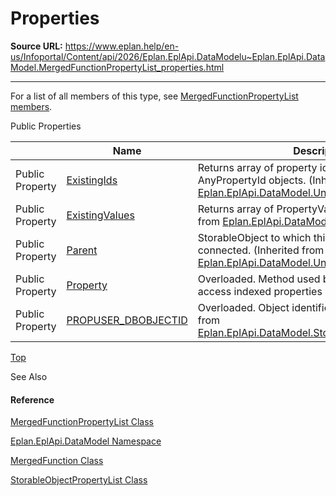 # Properties

**Source URL:** https://www.eplan.help/en-us/Infoportal/Content/api/2026/Eplan.EplApi.DataModelu~Eplan.EplApi.DataModel.MergedFunctionPropertyList_properties.html

---

For a list of all members of this type, see [MergedFunctionPropertyList members](Eplan.EplApi.DataModelu~Eplan.EplApi.DataModel.MergedFunctionPropertyList_members.html).

Public Properties

|  | Name | Description |
| --- | --- | --- |
| Public Property | [ExistingIds](Eplan.EplApi.DataModelu~Eplan.EplApi.DataModel.UniversalPropertyList~ExistingIds.html) | Returns array of property ids. Returns array of AnyPropertyId objects. (Inherited from [Eplan.EplApi.DataModel.UniversalPropertyList](Eplan.EplApi.DataModelu~Eplan.EplApi.DataModel.UniversalPropertyList.html)) |
| Public Property | [ExistingValues](Eplan.EplApi.DataModelu~Eplan.EplApi.DataModel.UniversalPropertyList~ExistingValues.html) | Returns array of PropertyValue objects. (Inherited from [Eplan.EplApi.DataModel.UniversalPropertyList](Eplan.EplApi.DataModelu~Eplan.EplApi.DataModel.UniversalPropertyList.html)) |
| Public Property | [Parent](Eplan.EplApi.DataModelu~Eplan.EplApi.DataModel.UniversalPropertyList~Parent.html) | StorableObject to which this property list is connected. (Inherited from [Eplan.EplApi.DataModel.UniversalPropertyList](Eplan.EplApi.DataModelu~Eplan.EplApi.DataModel.UniversalPropertyList.html)) |
| Public Property | [Property](Eplan.EplApi.DataModelu~Eplan.EplApi.DataModel.MergedFunctionPropertyList~Property.html) | Overloaded. Method used by operator[] in order to access indexed properties by AnyPropertyId. |
| Public Property | [PROPUSER\_DBOBJECTID](Eplan.EplApi.DataModelu~Eplan.EplApi.DataModel.StorableObjectPropertyList~PROPUSER_DBOBJECTID().html) | Overloaded. Object identification # 2000. (Inherited from [Eplan.EplApi.DataModel.StorableObjectPropertyList](Eplan.EplApi.DataModelu~Eplan.EplApi.DataModel.StorableObjectPropertyList.html)) |

[Top](#top)

See Also

#### Reference

[MergedFunctionPropertyList Class](Eplan.EplApi.DataModelu~Eplan.EplApi.DataModel.MergedFunctionPropertyList.html)
  
[Eplan.EplApi.DataModel Namespace](Eplan.EplApi.DataModelu~Eplan.EplApi.DataModel_namespace.html)
  
[MergedFunction Class](Eplan.EplApi.DataModelu~Eplan.EplApi.DataModel.MergedFunction.html)
  
[StorableObjectPropertyList Class](Eplan.EplApi.DataModelu~Eplan.EplApi.DataModel.StorableObjectPropertyList.html)